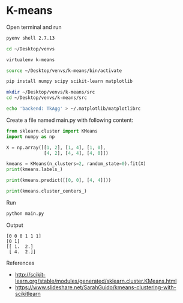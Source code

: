 # K-means

Open terminal and run

```bash
pyenv shell 2.7.13

cd ~/Desktop/venvs

virtualenv k-means

source ~/Desktop/venvs/k-means/bin/activate

pip install numpy scipy scikit-learn matplotlib

mkdir ~/Desktop/venvs/k-means/src
cd ~/Desktop/venvs/k-means/src

echo 'backend: TkAgg' > ~/.matplotlib/matplotlibrc
```

Create a file named main.py with following content:

```py
from sklearn.cluster import KMeans
import numpy as np

X = np.array([[1, 2], [1, 4], [1, 0],
              [4, 2], [4, 4], [4, 0]])

kmeans = KMeans(n_clusters=2, random_state=0).fit(X)
print(kmeans.labels_)

print(kmeans.predict([[0, 0], [4, 4]]))

print(kmeans.cluster_centers_)
```

Run

```bash
python main.py
```

Output

```
[0 0 0 1 1 1]
[0 1]
[[ 1.  2.]
 [ 4.  2.]]
```

References

* http://scikit-learn.org/stable/modules/generated/sklearn.cluster.KMeans.html
* https://www.slideshare.net/SarahGuido/kmeans-clustering-with-scikitlearn
